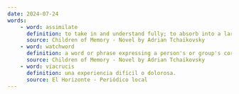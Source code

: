 ```yaml
---
date: 2024-07-24
words:
    - word: assimilate
      definition: to take in and understand fully; to absorb into a larger body.
      source: Children of Memory - Novel by Adrian Tchaikovsky
    - word: watchword
      definition: a word or phrase expressing a person's or group's core aim or belief.
      source: Children of Memory - Novel by Adrian Tchaikovsky
    - word: viacrucis
      definition: una experiencia difícil o dolorosa. 
      source: El Horizonte - Periódico local
---
```

